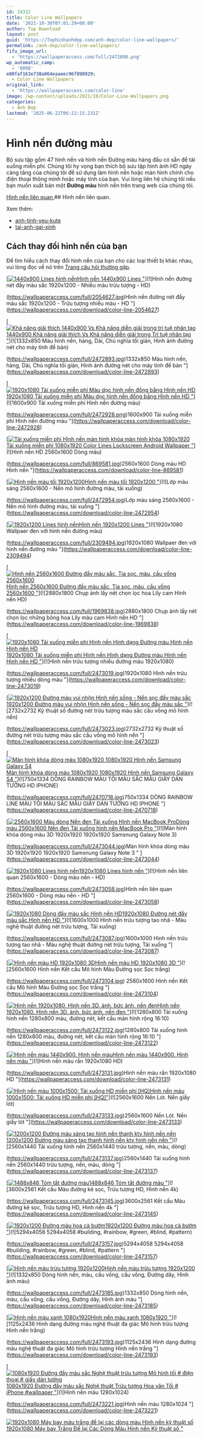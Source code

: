 ```yaml
---
id: 24322
title: Color Line Wallpapers
date: '2021-10-30T07:01:29+00:00'
author: Top Download
layout: post
guid: 'https://Tophinhanhdep.com/anh-dep/color-line-wallpapers/'
permalink: /anh-dep/color-line-wallpapers/
fifu_image_url:
  - 'https://wallpaperaccess.com/full/2472890.png'
wp_automatic_camp:
  - '8098'
e80faf163e738a864eaaeec96f898929:
  - Color Line Wallpapers
original_link:
  - 'https://wallpaperaccess.com/color-line'
image: /wp-content/uploads/2021/10/Color-Line-Wallpapers.png
categories:
  - Ảnh Đẹp
lastmod: '2025-06-22T06:22:15.231Z'
---
```

# Hình nền đường màu

Bộ sưu tập gồm 47 hình nền và hình nền Đường màu hàng đầu có sẵn để tải xuống miễn phí. Chúng tôi hy vọng bạn thích bộ sưu tập hình ảnh HD ngày càng tăng của chúng tôi để sử dụng làm hình nền hoặc màn hình chính cho điện thoại thông minh hoặc máy tính của bạn. Vui lòng liên hệ chúng tôi nếu bạn muốn xuất bản một **Đường màu** hình nền trên trang web của chúng tôi.

[Hình nền liên quan ](#related) ## Hình nền liên quan.

   
 Xem thêm:

   
- [anh-tinh-yeu-kute](https://tophinhanhdep.com/hinh-anh-de-thuong/anh-tinh-yeu-kute/)
- [tai-anh-gai-xinh](https://tophinhanhdep.com/gai-xinh/tai-anh-gai-xinh/)

## Cách thay đổi hình nền của bạn

Để tìm hiểu cách thay đổi hình nền của bạn cho các loại thiết bị khác nhau, vui lòng đọc về nó trên [Trang câu hỏi thường gặp](https://tophinhanhdep.com/faq/).

  
[[![1440x900 Lines hình nền](https://wallpaperaccess.com/full/2472890.png)Hình nền 1440x900 Lines "](https://wallpaperaccess.com/download/color-line-2472890)](![Hình nền đường nét đầy màu sắc 1920x1200 - Nhiều màu trừu tượng - HD)

(https://wallpaperaccess.com/full/2054627.jpg)Hình nền đường nét đầy màu sắc 1920x1200 - Trừu tượng nhiều màu - HD "](https://wallpaperaccess.com/download/color-line-2054627)

[[![Khả năng giải thích 1440x900 Vs Khả năng diễn giải trong trí tuệ nhân tạo](https://wallpaperaccess.com/full/2472892.jpg)1440x900 Khả năng giải thích Vs Khả năng diễn giải trong Trí tuệ nhân tạo "](https://wallpaperaccess.com/download/color-line-2472892)](![1332x850 Màu hình nền, hàng, Dải, Chủ nghĩa tối giản, Hình ảnh đường nét cho máy tính để bàn)

(https://wallpaperaccess.com/full/2472893.jpg)1332x850 Màu hình nền, hàng, Dải, Chủ nghĩa tối giản, Hình ảnh đường nét cho máy tính để bàn "](https://wallpaperaccess.com/download/color-line-2472893)

[[![1920x1080 Tải xuống miễn phí Màu dọc hình nền đồng bằng Hình nền HD](https://wallpaperaccess.com/full/2472902.jpg)1920x1080 Tải xuống miễn phí Màu dọc hình nền đồng bằng Hình nền HD "](https://wallpaperaccess.com/download/color-line-2472902)](![1600x900 Tải xuống miễn phí Hình nền đường màu)

(https://wallpaperaccess.com/full/2472928.png)1600x900 Tải xuống miễn phí Hình nền đường màu "](https://wallpaperaccess.com/download/color-line-2472928)

[[![Tải xuống miễn phí Hình nền màn hình khóa màn hình khóa 1080x1920](https://wallpaperaccess.com/full/2472936.jpg)Tải xuống miễn phí 1080x1920 Color Lines Lockscreen Android Wallpaper "](https://wallpaperaccess.com/download/color-line-2472936)](![Hình nền HD 2560x1600 Dòng màu)

(https://wallpaperaccess.com/full/869581.jpg)2560x1600 Dòng màu HD Hình nền "](https://wallpaperaccess.com/download/color-line-869581)

[[![Hình nền màu tối 1920x1200](https://wallpaperaccess.com/full/2472941.jpg)Hình nền màu tối 1920x1200 "](https://wallpaperaccess.com/download/color-line-2472941)](![Lớp màu sáng 2560x1600 - Nền mô hình đường màu, tải xuống)

(https://wallpaperaccess.com/full/2472954.jpg)Lớp màu sáng 2560x1600 - Nền mô hình đường màu, tải xuống "](https://wallpaperaccess.com/download/color-line-2472954)

[[![1920x1200 Lines hình nền](https://wallpaperaccess.com/full/1618745.jpg)Hình nền 1920x1200 Lines "](https://wallpaperaccess.com/download/color-line-1618745)](![1920x1080 Wallpaer đen với hình nền đường màu)

(https://wallpaperaccess.com/full/2309494.jpg)1920x1080 Wallpaer đen với hình nền đường màu "](https://wallpaperaccess.com/download/color-line-2309494)

[[![Hình nền 2560x1600 Đường đầy màu sắc, Tia sọc, màu, cầu vồng 2560x1600](https://wallpaperaccess.com/full/2472962.jpg)Hình nền 2560x1600 Đường đầy màu sắc, Tia sọc, màu, cầu vồng 2560x1600 "](https://wallpaperaccess.com/download/color-line-2472962)](![2880x1800 Chụp ảnh lấy nét chọn lọc hoa Lily cam Hình nền HD)

(https://wallpaperaccess.com/full/1969838.jpg)2880x1800 Chụp ảnh lấy nét chọn lọc những bông hoa Lily màu cam Hình nền HD "](https://wallpaperaccess.com/download/color-line-1969838)

[[![1920x1080 Tải xuống miễn phí Hình nền Hình dạng Đường màu Hình nền Hình nền HD](https://wallpaperaccess.com/full/2472970.jpg)1920x1080 Tải xuống miễn phí Hình nền Hình dạng Đường màu Hình nền Hình nền HD "](https://wallpaperaccess.com/download/color-line-2472970)](![Hình nền trừu tượng nhiều đường màu 1920x1080)

(https://wallpaperaccess.com/full/2473019.jpg)1920x1080 Hình nền trừu tượng nhiều dòng màu "](https://wallpaperaccess.com/download/color-line-2473019)

[[![1920x1200 Đường màu vui nhộn Hình nền sống - Nền sọc đầy màu sắc](https://wallpaperaccess.com/full/2473021.jpg)1920x1200 Đường màu vui nhộn Hình nền sống - Nền sọc đầy màu sắc "](https://wallpaperaccess.com/download/color-line-2473021)](![2732x2732 Kỹ thuật số đường nét trừu tượng màu sắc cầu vồng mô hình nền)

(https://wallpaperaccess.com/full/2473023.jpg)2732x2732 Kỹ thuật số đường nét trừu tượng màu sắc cầu vồng mô hình nền "](https://wallpaperaccess.com/download/color-line-2473023)

[[![Màn hình khóa dòng màu 1080x1920 1080x1920 Hình nền Samsung Galaxy S4](https://wallpaperaccess.com/full/2473028.jpg)Màn hình khóa dòng màu 1080x1920 1080x1920 Hình nền Samsung Galaxy S4 "](https://wallpaperaccess.com/download/color-line-2473028)](![750x1334 DÒNG RAINBOW MÀU TỐI MÀU SẮC MẪU GIẤY DÁN TƯỜNG HD IPHONE)

(https://wallpaperaccess.com/full/2470718.jpg)750x1334 DÒNG RAINBOW LINE MÀU TỐI MÀU SẮC MẪU GIẤY DÁN TƯỜNG HD IPHONE "](https://wallpaperaccess.com/download/color-line-2470718)

[[![2560x1600 Màu dòng Nền đen Tải xuống Hình nền MacBook Pro](https://wallpaperaccess.com/full/2473032.jpg)Dòng màu 2560x1600 Nền đen Tải xuống hình nền MacBook Pro "](https://wallpaperaccess.com/download/color-line-2473032)](![Màn hình khóa dòng màu 3D 1920x1920 1920x1920 Samsnung Galaxy Note 3)

(https://wallpaperaccess.com/full/2473044.jpg)Màn hình khóa dòng màu 3D 1920x1920 1920x1920 Samsnung Galaxy Note 3 " ](https://wallpaperaccess.com/download/color-line-2473044)

[[![1920x1080 Lines hình nền](https://wallpaperaccess.com/full/2473057.jpg)1920x1080 Lines hình nền "](https://wallpaperaccess.com/download/color-line-2473057)](![Hình nền liên quan 2560x1600 - Dòng màu nền - HD)

(https://wallpaperaccess.com/full/2473058.jpg)Hình nền liên quan 2560x1600 - Dòng màu nền - HD "](https://wallpaperaccess.com/download/color-line-2473058)

[[![1920x1080 Dòng đầy màu sắc Hình nền HD](https://wallpaperaccess.com/full/2473059.jpg)1920x1080 Đường nét đầy màu sắc Hình nền HD "](https://wallpaperaccess.com/download/color-line-2473059)](![1600x1000 Hình nền trừu tượng tao nhã - Màu nghệ thuật đường nét trừu tượng, Tải xuống)

(https://wallpaperaccess.com/full/2473087.jpg)1600x1000 Hình nền trừu tượng tao nhã - Màu nghệ thuật đường nét trừu tượng, Tải xuống "](https://wallpaperaccess.com/download/color-line-2473087)

[[![Hình nền màu HD 1920x1080 3D](https://wallpaperaccess.com/full/2473089.jpg)Hình nền màu HD 1920x1080 3D "](https://wallpaperaccess.com/download/color-line-2473089)](![2560x1600 Hình nền Kết cấu Mô hình Màu Đường sọc Sọc trắng)

(https://wallpaperaccess.com/full/2473104.jpg) 2560x1600 Hình nền Kết cấu Mô hình Màu Đường sọc Sọc trắng "](https://wallpaperaccess.com/download/color-line-2473104)

[[![Hình nền 1920x1080.  Hình nền 3D.  ảnh.  bức ảnh.  nền đen](https://wallpaperaccess.com/full/2473113.jpg)Hình nền 1920x1080. Hình nền 3D. ảnh. bức ảnh. nền đen "](https://wallpaperaccess.com/download/color-line-2473113)](![1280x800 Tải xuống hình nền 1280x800 màu, đường nét, kết cấu màn hình rộng 16:10)

(https://wallpaperaccess.com/full/2473122.jpg)1280x800 Tải xuống hình nền 1280x800 màu, đường nét, kết cấu màn hình rộng 16:10 "](https://wallpaperaccess.com/download/color-line-2473122)

[[![Hình nền màu 1440x900.  Hình nền màu](https://wallpaperaccess.com/full/2473129.jpg)Hình nền màu 1440x900. Hình nền màu "](https://wallpaperaccess.com/download/color-line-2473129)](![Hình nền màu rắn 1920x1080 HD)

(https://wallpaperaccess.com/full/2473131.jpg)Hình nền màu rắn 1920x1080 HD "](https://wallpaperaccess.com/download/color-line-2473131)

[[![Hình nền màu 1000x1500: Tải xuống HD miễn phí [HQ]](https://wallpaperaccess.com/full/1436401.jpg)Hình nền màu 1000x1500: Tải xuống HD miễn phí \[HQ\]"](https://wallpaperaccess.com/download/color-line-1436401)](![2560x1600 Nền Lót.  Nền giấy lót)

(https://wallpaperaccess.com/full/2473133.jpg)2560x1600 Nền Lót. Nền giấy lót "](https://wallpaperaccess.com/download/color-line-2473133)

[[![1200x1200 Đường màu sáng tạo hình nền thanh ktv hình nền nền](https://wallpaperaccess.com/full/2473136.jpg)1200x1200 Đường màu sáng tạo thanh hình nền ktv hình nền nền "](https://wallpaperaccess.com/download/color-line-2473136)](![2560x1440 Tải xuống hình nền 2560x1440 trừu tượng, nền, màu, dòng)

(https://wallpaperaccess.com/full/2473137.jpg)2560x1440 Tải xuống hình nền 2560x1440 trừu tượng, nền, màu, dòng "](https://wallpaperaccess.com/download/color-line-2473137)

[[![1488x846 Tóm tắt đường màu](https://wallpaperaccess.com/full/2473143.jpg)1488x846 Tóm tắt đường màu "](https://wallpaperaccess.com/download/color-line-2473143)](![3600x2561 Kết cấu Màu đường kẻ sọc, Trừu tượng HD, Hình nền 4k)

(https://wallpaperaccess.com/full/2473145.jpg)3600x2561 Kết cấu Màu đường kẻ sọc, Trừu tượng HD, Hình nền 4k "](https://wallpaperaccess.com/download/color-line-2473145)

[[![1920x1200 Đường màu hoa cà bướm](https://wallpaperaccess.com/full/2473151.jpg)1920x1200 Đường màu hoa cà bướm "](https://wallpaperaccess.com/download/color-line-2473151)](![5294x4058 5294x4058 #building, #rainbow, #green, #blind, #pattern)

(https://wallpaperaccess.com/full/2473157.jpg)5294x4058 5294x4058 #building, #rainbow, #green, #blind, #pattern "](https://wallpaperaccess.com/download/color-line-2473157)

[[![Hình nền màu trừu tượng 1920x1200](https://wallpaperaccess.com/full/2473168.jpg)Hình nền màu trừu tượng 1920x1200 "](https://wallpaperaccess.com/download/color-line-2473168)](![1332x850 Dòng hình nền, màu, cầu vồng, cầu vồng, Đường dây, Hình ảnh màu)

(https://wallpaperaccess.com/full/2473185.jpg)1332x850 Dòng hình nền, màu, cầu vồng, cầu vồng, Đường dây, Hình ảnh màu "](https://wallpaperaccess.com/download/color-line-2473185)

[[![Hình nền màu xanh 1080x1920](https://wallpaperaccess.com/full/2473191.jpg)Hình nền màu xanh 1080x1920 "](https://wallpaperaccess.com/download/color-line-2473191)](![1125x2436 Hình dạng đường màu nghệ thuật đa giác Mô hình trừu tượng Hình nền trắng)

(https://wallpaperaccess.com/full/2473193.jpg)1125x2436 Hình dạng đường màu nghệ thuật đa giác Mô hình trừu tượng Hình nền trắng "](https://wallpaperaccess.com/download/color-line-2473193)

[[![1080x1920 Đường đầy màu sắc Nghệ thuật trừu tượng Mô hình tối # điện thoại # giấy dán tường](https://wallpaperaccess.com/full/2473214.jpg)1080x1920 Đường đầy màu sắc Nghệ thuật Trừu tượng Hoa văn Tối # iPhone #wallpaper "](https://wallpaperaccess.com/download/color-line-2473214)](![Hình nền màu 1280x1024)

(https://wallpaperaccess.com/full/2473221.jpg)Hình nền màu 1280x1024 "](https://wallpaperaccess.com/download/color-line-2473221)

[![1920x1080 Máy bay màu trắng để lại các dòng màu Hình nền kỹ thuật số](https://wallpaperaccess.com/full/2473222.jpg)1920x1080 Máy bay Trắng Để lại Các Dòng Màu Hình nền Kỹ thuật số "](https://wallpaperaccess.com/download/color-line-2473222)
